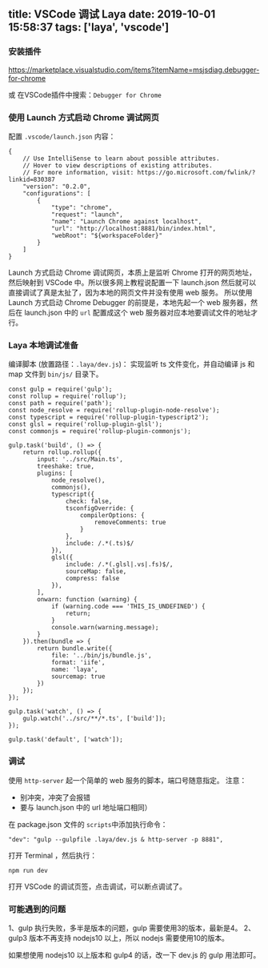 title: VSCode 调试 Laya
date: 2019-10-01 15:58:37
tags: ['laya', 'vscode']
---

### 安装插件
https://marketplace.visualstudio.com/items?itemName=msjsdiag.debugger-for-chrome

或 在VSCode插件中搜索：`Debugger for Chrome`

### 使用 Launch 方式启动 Chrome 调试网页
配置 `.vscode/launch.json` 内容：
```
{
    // Use IntelliSense to learn about possible attributes.
    // Hover to view descriptions of existing attributes.
    // For more information, visit: https://go.microsoft.com/fwlink/?linkid=830387
    "version": "0.2.0",
    "configurations": [
        {
            "type": "chrome",
            "request": "launch",
            "name": "Launch Chrome against localhost",
            "url": "http://localhost:8881/bin/index.html",
            "webRoot": "${workspaceFolder}"
        }
    ]
}
```
Launch 方式启动 Chrome 调试网页，本质上是监听 Chrome 打开的网页地址，然后映射到 VSCode 中。所以很多网上教程说配置一下 launch.json 然后就可以直接调试了真是太扯了，因为本地的网页文件并没有使用 web 服务。
所以使用 Launch 方式启动 Chrome Debugger 的前提是，本地先起一个 web 服务器，然后在 launch.json 中的 `url` 配置成这个 web 服务器对应本地要调试文件的地址才行。

### Laya 本地调试准备
编译脚本 (放置路径：`.laya/dev.js`)：
实现监听 ts 文件变化，并自动编译 js 和 map 文件到 `bin/js/` 目录下。
```
const gulp = require('gulp');
const rollup = require('rollup');
const path = require('path');
const node_resolve = require('rollup-plugin-node-resolve');
const typescript = require('rollup-plugin-typescript2');
const glsl = require('rollup-plugin-glsl');
const commonjs = require('rollup-plugin-commonjs');

gulp.task('build', () => {
    return rollup.rollup({
        input: '../src/Main.ts',
        treeshake: true,
        plugins: [
            node_resolve(),
            commonjs(),
            typescript({
                check: false,
                tsconfigOverride: {
                    compilerOptions: {
                        removeComments: true
                    }
                },
                include: /.*(.ts)$/
            }),
            glsl({
                include: /.*(.glsl|.vs|.fs)$/,
                sourceMap: false,
                compress: false
            }),
        ],
        onwarn: function (warning) {
            if (warning.code === 'THIS_IS_UNDEFINED') {
                return;
            }
            console.warn(warning.message);
        }
    }).then(bundle => {
        return bundle.write({
            file: '../bin/js/bundle.js',
            format: 'iife',
            name: 'laya',
            sourcemap: true
        })
    });
});

gulp.task('watch', () => {
    gulp.watch('../src/**/*.ts', ['build']);
});

gulp.task('default', ['watch']);
```

### 调试
使用 `http-server` 起一个简单的 web 服务的脚本，端口号随意指定。
注意：
- 别冲突，冲突了会报错
- 要与 launch.json 中的 url 地址端口相同）

在 package.json 文件的 `scripts`中添加执行命令：
```
"dev": "gulp --gulpfile .laya/dev.js & http-server -p 8881",
```
打开 Terminal ，然后执行：
```
npm run dev
```

打开 VSCode 的调试页签，点击调试，可以断点调试了。

### 可能遇到的问题
1、gulp 执行失败，多半是版本的问题，gulp 需要使用3的版本，最新是4。
2、gulp3 版本不再支持 nodejs10 以上，所以 nodejs 需要使用10的版本。

如果想使用 nodejs10 以上版本和 gulp4 的话，改一下 dev.js 的 gulp 用法即可。